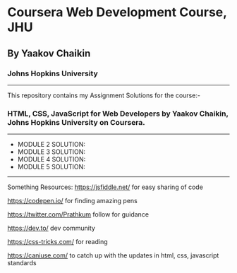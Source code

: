 # Coursera Web Development Course, JHU
## By Yaakov Chaikin
### Johns Hopkins University
------------------------------------------------------------------------------------------------------------

This repository contains my Assignment Solutions for the course:-
### HTML, CSS, JavaScript for Web Developers by Yaakov Chaikin, Johns Hopkins University on Coursera.

------------------------------------------------------------------------------------------------------------

* MODULE 2 SOLUTION: 
* MODULE 3 SOLUTION:
* MODULE 4 SOLUTION: 
* MODULE 5 SOLUTION:

-----------------------------------------------------------------------------------------------------------


Something Resources: 
https://jsfiddle.net/ 
   for easy sharing of code
   
https://codepen.io/
for finding amazing pens

https://twitter.com/Prathkum 
follow for guidance

https://dev.to/ 
dev community

https://css-tricks.com/ 
for reading

https://caniuse.com/ 
to catch up with the updates in html, css, javascript standards


